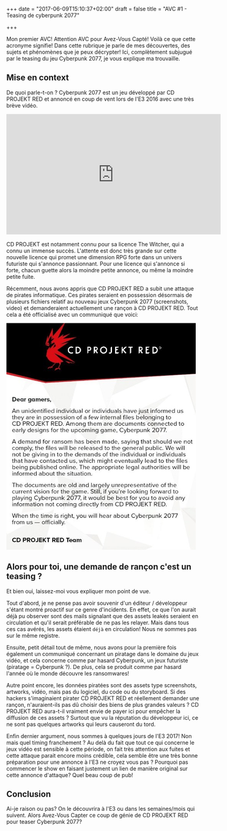 +++
date = "2017-06-09T15:10:37+02:00"
draft = false
title = "AVC #1 - Teasing de cyberpunk 2077"

+++

Mon premier AVC! Attention AVC pour Avez-Vous Capté! Voilà ce que cette acronyme signifie! Dans cette rubrique je parle de mes découvertes, des sujets et phénomènes que je peux décrypter! Ici, complètement subjugué par le teasing du jeu Cyberpunk 2077, je vous explique ma trouvaille.

## Mise en context

De quoi parle-t-on ? Cyberpunk 2077 est un jeu développé par CD PROJEKT RED et annoncé en coup de vent lors de l'E3 2016 avec une très brève vidéo.

<iframe width="560" height="315" src="https://www.youtube.com/embed/P99qJGrPNLs?ecver=1" frameborder="0" allowfullscreen></iframe>

CD PROJEKT est notamment connu pour sa licence The Witcher, qui a connu un immense succès. L'attente est donc très grande sur cette nouvelle licence qui promet une dimension RPG forte dans un univers futuriste qui s'annonce passionnant. Pour une licence qui s'annonce si forte, chacun guette alors la moindre petite annonce, ou même la moindre petite fuite.

Récemment, nous avons appris que CD PROJEKT RED a subit une attaque de pirates informatique. Ces pirates seraient en possession désormais de plusieurs fichiers relatif au nouveau jeux Cyberpunk 2077 (screenshots, video) et demanderaient actuellement une rançon à CD PROJEKT RED. Tout cela a été officialisé avec un communiqué que voici:

![Le communiqué de CD PROJEKT RED](/img/cb2077.jpg)

## Alors pour toi, une demande de rançon c'est un teasing ?

Et bien oui, laissez-moi vous expliquer mon point de vue.

Tout d'abord, je ne pense pas avoir souvenir d'un éditeur / développeur s'étant montré proactif sur ce genre d'incidents. En effet, ce que l'on aurait déjà pu observer sont des mails signalant que des assets leakés seraient en circulation et qu'il serait préférable de ne pas les relayer. Mais dans tous ces cas avérés, les assets étaient ```déjà``` en circulation! Nous ne sommes pas sur le même registre.

Ensuite, petit détail tout de même, nous avons pour la première fois également un communiqué concernant un piratage dans le domaine du jeux vidéo, et cela concerne comme par hasard Cyberpunk, un jeux futuriste (piratage = Cyberpunk ?). De plus, cela se produit comme par hasard l'année où le monde découvre les ransomwares!

Autre point encore, les données piratées sont des assets type screenshots, artworks, vidéo, mais pas du logiciel, du code ou du storyboard. Si des hackers s'imaginaient pirater CD PROJEKT RED et réellement demander une rançon, n'auraient-ils pas dû choisir des biens de plus grandes valeurs ? CD PROJEKT RED aura-t-il vraiment envie de payer ici pour empêcher la diffusion de ces assets ? Surtout que vu la réputation du développeur ici, ce ne sont pas quelques artworks qui leurs causeront du tord.

Enfin dernier argument, nous sommes à quelques jours de l'E3 2017! Non mais quel timing franchement ? Au delà du fait que tout ce qui concerne le jeux vidéo est sensible à cette période, on fait très attention aux fuites et cette attaque parait encore moins crédible, cela semble être une très bonne préparation pour une annonce à l'E3 ne croyez vous pas ? Pourquoi pas commencer le show en faisant justement un lien de manière original sur cette annonce d'attaque? Quel beau coup de pub!

## Conclusion

Ai-je raison ou pas? On le découvrira à l'E3 ou dans les semaines/mois qui suivent.
Alors Avez-Vous Capter ce coup de génie de CD PROJEKT RED pour teaser Cyberpunk 2077?
